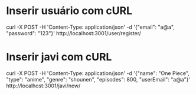 # Inserir usuário com cURL

curl -X POST -H 'Content-Type: application/json' -d '{"email": "a@a", "password": "123"}' http://localhost:3001/user/register/

# Inserir javi com cURL

curl -X POST -H 'Content-Type: application/json' -d '{"name": "One Piece", "type": "anime", "genre": "shounen", "episodes": 800, "userEmail": "a@a"}' http://localhost:3001/javi/new/

